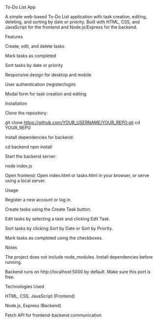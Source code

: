To-Do List App

A simple web-based To-Do List application with task creation, editing, deleting, and sorting by date or priority. Built with HTML, CSS, and JavaScript for the frontend and Node.js/Express for the backend.

Features

Create, edit, and delete tasks

Mark tasks as completed

Sort tasks by date or priority

Responsive design for desktop and mobile

User authentication (register/login)

Modal form for task creation and editing

Installation

Clone the repository:

git clone https://github.com/YOUR_USERNAME/YOUR_REPO.git
cd YOUR_REPO


Install dependencies for backend:

cd backend
npm install


Start the backend server:

node index.js


Open frontend:
Open index.html or tasks.html in your browser, or serve using a local server.

Usage

Register a new account or log in.

Create tasks using the Create Task button.

Edit tasks by selecting a task and clicking Edit Task.

Sort tasks by clicking Sort by Date or Sort by Priority.

Mark tasks as completed using the checkboxes.

Notes

The project does not include node_modules. Install dependencies before running.

Backend runs on http://localhost:5000 by default. Make sure this port is free.

Technologies Used

HTML, CSS, JavaScript (Frontend)

Node.js, Express (Backend)

Fetch API for frontend-backend communication
